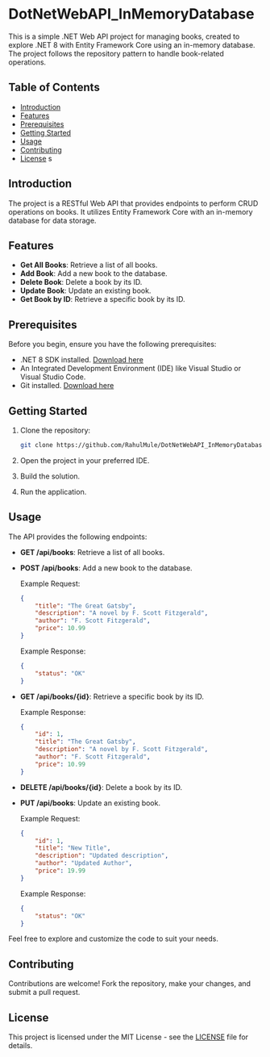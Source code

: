 # DotNetWebAPI_InMemoryDatabase

This is a simple .NET Web API project for managing books, created to explore .NET 8 with Entity Framework Core using an in-memory database. The project follows the repository pattern to handle book-related operations.

## Table of Contents

- [Introduction](#introduction)
- [Features](#features)
- [Prerequisites](#prerequisites)
- [Getting Started](#getting-started)
- [Usage](#usage)
- [Contributing](#contributing)
- [License](#license)
 s
## Introduction

The project is a RESTful Web API that provides endpoints to perform CRUD operations on books. It utilizes Entity Framework Core with an in-memory database for data storage.

## Features

- **Get All Books**: Retrieve a list of all books.
- **Add Book**: Add a new book to the database.
- **Delete Book**: Delete a book by its ID.
- **Update Book**: Update an existing book.
- **Get Book by ID**: Retrieve a specific book by its ID.

## Prerequisites

Before you begin, ensure you have the following prerequisites:

- .NET 8 SDK installed. [Download here](https://dotnet.microsoft.com/download)
- An Integrated Development Environment (IDE) like Visual Studio or Visual Studio Code.
- Git installed. [Download here](https://git-scm.com/downloads)

## Getting Started

1. Clone the repository:

    ```bash
    git clone https://github.com/RahulMule/DotNetWebAPI_InMemoryDatabase.git
    ```

2. Open the project in your preferred IDE.

3. Build the solution.

4. Run the application.

## Usage

The API provides the following endpoints:

- **GET /api/books**: Retrieve a list of all books.

- **POST /api/books**: Add a new book to the database.

    Example Request:
    ```json
    {
        "title": "The Great Gatsby",
        "description": "A novel by F. Scott Fitzgerald",
        "author": "F. Scott Fitzgerald",
        "price": 10.99
    }
    ```

    Example Response:
    ```json
    {
        "status": "OK"
    }
    ```
- **GET /api/books/{id}**: Retrieve a specific book by its ID.

    Example Response:
    ```json
    {
        "id": 1,
        "title": "The Great Gatsby",
        "description": "A novel by F. Scott Fitzgerald",
        "author": "F. Scott Fitzgerald",
        "price": 10.99
    }
    ```
- **DELETE /api/books/{id}**: Delete a book by its ID.

- **PUT /api/books**: Update an existing book.

    Example Request:
    ```json
    {
        "id": 1,
        "title": "New Title",
        "description": "Updated description",
        "author": "Updated Author",
        "price": 19.99
    }
    ```

    Example Response:
    ```json
    {
        "status": "OK"
    }
    ```

Feel free to explore and customize the code to suit your needs.

## Contributing

Contributions are welcome! Fork the repository, make your changes, and submit a pull request.

## License

This project is licensed under the MIT License - see the [LICENSE](LICENSE) file for details.
